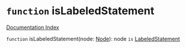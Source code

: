 # `function` isLabeledStatement

[Documentation Index](../README.md)

`function` isLabeledStatement(node: [Node](../interface.Node/README.md)): node `is` [LabeledStatement](../interface.LabeledStatement/README.md)

